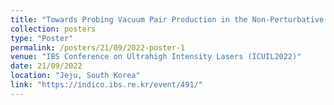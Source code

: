 ```yaml
---
title: "Towards Probing Vacuum Pair Production in the Non-Perturbative Regime at CALA"
collection: posters
type: "Poster"
permalink: /posters/21/09/2022-poster-1
venue: "IBS Conference on Ultrahigh Intensity Lasers (ICUIL2022)"
date: 21/09/2022
location: "Jeju, South Korea"
link: "https://indico.ibs.re.kr/event/491/"
---
```

